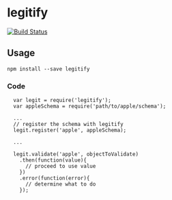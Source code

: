 # legitify
[![Build Status](https://travis-ci.org/rizowski/legitify.svg)](https://travis-ci.org/rizowski/legitify)


## Usage
```
npm install --save legitify
```

### Code

```
  var legit = require('legitify');
  var appleSchema = require('path/to/apple/schema');

  ...
  // register the schema with legitify
  legit.register('apple', appleSchema);

  ...

  legit.validate('apple', objectToValidate)
    .then(function(value){
      // proceed to use value
    })
    .error(function(error){
      // determine what to do
    });
```
